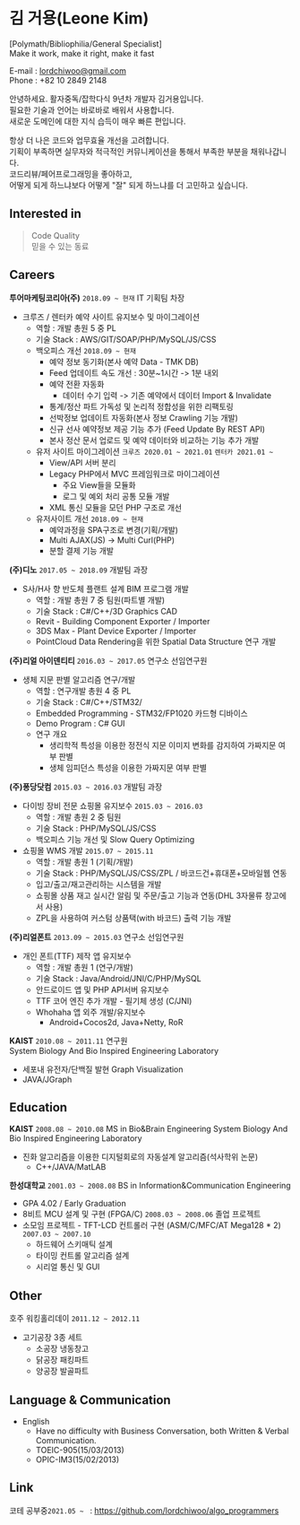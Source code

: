 # 김 거용(Leone Kim)
[Polymath/Bibliophilia/General Specialist]  
Make it work, make it right, make it fast  

E-mail : <lordchiwoo@gmail.com>  
Phone : +82 10 2849 2148

안녕하세요. 활자중독/잡학다식 9년차 개발자 김거용입니다.  
필요한 기술과 언어는 바로바로 배워서 사용합니다.  
새로운 도메인에 대한 지식 습득이 매우 빠른 편입니다.  

항상 더 나은 코드와 업무효율 개선을 고려합니다.  
기획이 부족하면 실무자와 적극적인 커뮤니케이션을 통해서 부족한 부분을 채워나갑니다.  
코드리뷰/페어프로그래밍을 좋아하고,  
어떻게 되게 하느냐보다 어떻게 "잘" 되게 하느냐를 더 고민하고 싶습니다.  

## Interested in
> Code Quality  
> 믿을 수 있는 동료
> 
  
  

## Careers
**투어마케팅코리아(주)** `2018.09 ~ 현재`  IT 기획팀 차장
+ 크루즈 / 렌터카 예약 사이트 유지보수 및 마이그레이션
	+ 역할 : 개발 총원 5 중 PL
	+ 기술 Stack : AWS/GIT/SOAP/PHP/MySQL/JS/CSS
	+ 백오피스 개선 `2018.09 ~ 현재`
		+ 예약 정보 동기화(본사 예약 Data - TMK DB) 
		+  Feed 업데이트 속도 개선 : 30분~1시간 ->  1분 내외
		+  예약 전환 자동화
			+ 데이터 수기 입력 -> 기존 예약에서 데이터 Import & Invalidate
		+ 통계/정산 파트 가독성 및 논리적 정합성을 위한 리팩토링
		+ 선박정보 업데이트 자동화(본사 정보 Crawling 기능 개발)
		+ 신규 선사 예약정보 제공 기능 추가 (Feed Update By REST API)
		+ 본사 정산 문서 업로드 및 예약 데이터와 비교하는 기능 추가 개발
	+ 유저 사이트 마이그레이션 `크루즈 2020.01 ~ 2021.01` `렌터카 2021.01 ~ `
		+  View/API 서버 분리
		+  Legacy PHP에서 MVC 프레임워크로 마이그레이션
			+ 주요 View들을 모듈화
			+ 로그 및 예외 처리 공통 모듈 개발
		+  XML 통신 모듈을 모던 PHP 구조로 개선
	+ 유저사이트 개선 `2018.09 ~ 현재`
		+ 예약과정을 SPA구조로 변경(기획/개발)
		+ Multi AJAX(JS) -> Multi Curl(PHP)
		+ 분할 결제 기능 개발


**(주)디노** `2017.05 ~ 2018.09`  개발팀 과장
+ S사/H사 향 반도체 플랜트 설계 BIM 프로그램 개발
	+ 역할 : 개발 총원 7 중 팀원(파트별 개발)
	+ 기술 Stack : C#/C++/3D Graphics CAD
	+ Revit - Building Component Exporter / Importer
	+ 3DS Max - Plant Device Exporter / Importer
	+ PointCloud Data Rendering을 위한 Spatial Data Structure 연구 개발
	
**(주)리얼 아이덴티티** `2016.03 ~ 2017.05`  연구소 선임연구원
+ 생체 지문 판별 알고리즘 연구/개발
	+ 역할 : 연구개발 총원 4 중 PL
	+ 기술 Stack : C#/C++/STM32/
	+ Embedded Programming - STM32/FP1020 카드형 디바이스
	+ Demo Program : C# GUI
	+ 연구 개요
		+ 생리학적 특성을 이용한 정전식 지문 이미지 변화를 감지하여 가짜지문 여부 판별
		+ 생체 임피던스 특성을 이용한 가짜지문 여부 판별

**(주)퐁당닷컴** `2015.03 ~ 2016.03`  개발팀 과장
+ 다이빙 장비 전문 쇼핑몰 유지보수 `2015.03 ~ 2016.03`
	+ 역할 : 개발 총원 2 중 팀원
	+ 기술 Stack : PHP/MySQL/JS/CSS
	+ 백오피스 기능 개선 및 Slow Query Optimizing
+ 쇼핑몰 WMS 개발 `2015.07 ~ 2015.11`
	+ 역할 : 개발 총원 1 (기획/개발)
	+ 기술 Stack : PHP/MySQL/JS/CSS/ZPL / 바코드건+휴대폰+모바일웹 연동
	+ 입고/출고/재고관리하는 시스템을 개발
	+ 쇼핑몰 상품 재고 실시간 알림 및 주문/출고 기능과 연동(DHL 3자물류 창고에서 사용)
	+ ZPL을 사용하여 커스텀 상품택(with 바코드) 출력 기능 개발

**(주)리얼폰트** `2013.09 ~ 2015.03`  연구소 선임연구원
+ 개인 폰트(TTF) 제작 앱 유지보수
	+ 역할 : 개발 총원 1 (연구/개발)
	+ 기술 Stack : Java/Android/JNI/C/PHP/MySQL
	+ 안드로이드 앱 및 PHP API서버 유지보수
	+ TTF 코어 엔진 추가 개발 - 필기체 생성 (C/JNI)
	+ Whohaha 앱 외주 개발/유지보수
		+ Android+Cocos2d, Java+Netty, RoR
  
**KAIST** `2010.08 ~ 2011.11`  연구원  
System Biology And Bio Inspired Engineering Laboratory
+ 세포내 유전자/단백질 발현 Graph Visualization
+ JAVA/JGraph
  
    
## Education
**KAIST** `2008.08 ~ 2010.08`  MS in Bio&Brain Engineering
System Biology And Bio Inspired Engineering Laboratory
+ 진화 알고리즘을 이용한 디지털회로의 자동설계 알고리즘(석사학위 논문)
	+ C++/JAVA/MatLAB
 
 
**한성대학교** `2001.03 ~ 2008.08`  BS in Information&Communication Engineering
+ GPA 4.02 / Early Graduation
+ 8비트 MCU 설계 및 구현 (FPGA/C) `2008.03 ~ 2008.06` 졸업 프로젝트
+ 소모임 프로젝트 - TFT-LCD 컨트롤러 구현 (ASM/C/MFC/AT Mega128 * 2) `2007.03 ~ 2007.10`
	+ 하드웨어 스키매틱 설계
	+ 타이밍 컨트롤 알고리즘 설계
	+ 시리얼 통신 및 GUI


## Other
호주 워킹홀리데이 `2011.12 ~ 2012.11`
+ 고기공장 3종 세트
	+ 소공장 냉동창고
	+ 닭공장 패킹파트
	+ 양공장 발골파트

## Language & Communication
+ English
	+ Have no difficulty with Business Conversation, both Written & Verbal Communication.  
	+ TOEIC-905(15/03/2013)  
	+ OPIC-IM3(15/02/2013)


## Link
코테 공부중`2021.05 ~ ` : https://github.com/lordchiwoo/algo_programmers
